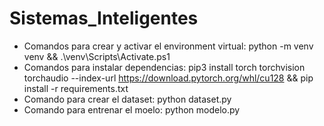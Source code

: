 # Sistemas_Inteligentes

- Comandos para crear y activar el environment virtual: python -m venv venv && .\venv\Scripts\Activate.ps1
- Comandos para instalar dependencias: pip3 install torch torchvision torchaudio --index-url https://download.pytorch.org/whl/cu128 && pip install -r requirements.txt
- Comando para crear el dataset: python dataset.py
- Comando para entrenar el moelo: python modelo.py